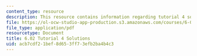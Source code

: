 ```yaml
---
content_type: resource
description: This resource contains information regarding tutorial 4 solutions.
file: https://ol-ocw-studio-app-production.s3.amazonaws.com/courses/6-02-introduction-to-eecs-ii-digital-communication-systems-fall-2012/acb7cdf21bef8d653ff73efb2ba4b4c3_MIT6_02F12_tutor04_sol.pdf
file_type: application/pdf
resourcetype: Document
title: 6.02 Tutorial 4 Solutions
uid: acb7cdf2-1bef-8d65-3ff7-3efb2ba4b4c3
---
```

